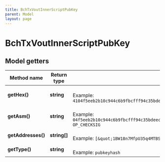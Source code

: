 ```yaml
---
title: BchTxVoutInnerScriptPubKey
parent: Model
layout: page
---
```


# BchTxVoutInnerScriptPubKey

## Model getters

Method name | Return type | Description | Notes
------------ | ------------- | ------------- | -------------
**getHex()** | **string** |  <br>Example: `4104f5eeb2b10c944c6b9fbcfff94c35bdeecd93df977882babc7f3a2cf7f5c81d3b09a68db7f0e04f21de5d4230e75e6dbe7ad16eefe0d4325a62067dc6f369446aac` | [optional]
**getAsm()** | **string** |  <br>Example: `04f5eeb2b10c944c6b9fbcfff94c35bdeecd93df977882babc7f3a2cf7f5c81d3b09a68db7f0e04f21de5d4230e75e6dbe7ad16eefe0d4325a62067dc6f369446a OP_CHECKSIG` | [optional]
**getAddresses()** | **string[]** |  <br>Example: `[&quot;1BW18n7MfpU35q4MTBSk8pse3XzQF8XvzT&quot;]` | [optional]
**getType()** | **string** |  <br>Example: `pubkeyhash` | [optional]


